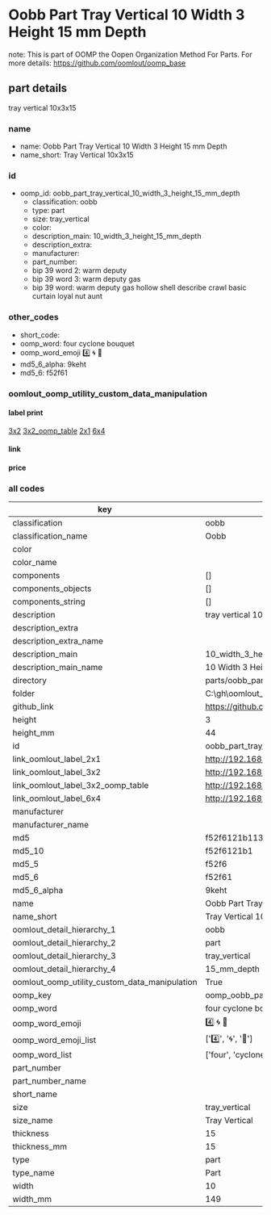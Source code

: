 # Oobb Part Tray Vertical 10 Width 3 Height 15 mm Depth  

note: This is part of OOMP the Oopen Organization Method For Parts. For more details: https://github.com/oomlout/oomp_base

##  part details
  



tray vertical 10x3x15



### name
* name: Oobb Part Tray Vertical 10 Width 3 Height 15 mm Depth
* name_short: Tray Vertical 10x3x15 
### id
* oomp_id: oobb_part_tray_vertical_10_width_3_height_15_mm_depth
  * classification: oobb
  * type: part
  * size: tray_vertical
  * color: 
  * description_main: 10_width_3_height_15_mm_depth
  * description_extra: 
  * manufacturer: 
  * part_number: 
  * bip 39 word 2: warm deputy
  * bip 39 word 3: warm deputy gas
  * bip 39 word: warm deputy gas hollow shell describe crawl basic curtain loyal nut aunt

### other_codes
* short_code: 
* oomp_word: four cyclone bouquet
* oomp_word_emoji :four: :cyclone: :bouquet:
* md5_6_alpha: 9keht
* md5_6: f52f61






### oomlout_oomp_utility_custom_data_manipulation
#### label print
[3x2](http://192.168.1.245:1112/?label=oomp%209keht)
[3x2_oomp_table](http://192.168.1.108:1112/?label=oomp%209keht)
[2x1](http://192.168.1.242:1112/?label=oomp%209keht)
[6x4](http://192.168.1.55:1112/?label=oomp%209keht)    

#### link

                              

#### price







### all codes 
| key | value |  
| --- | --- |  
| classification | oobb |  
| classification_name | Oobb |  
| color |  |  
| color_name |  |  
| components | [] |  
| components_objects | [] |  
| components_string | [] |  
| description | tray vertical 10x3x15 |  
| description_extra |  |  
| description_extra_name |  |  
| description_main | 10_width_3_height_15_mm_depth |  
| description_main_name | 10 Width 3 Height 15 mm Depth |  
| directory | parts/oobb_part_tray_vertical_10_width_3_height_15_mm_depth |  
| folder | C:\gh\oomlout_oobb_version_4_generated_parts\parts\oobb_part_tray_vertical_10_width_3_height_15_mm_depth |  
| github_link | https://github.com/oomlout/oomlout_oomp_part_src/tree/main/parts/oobb_part_tray_vertical_10_width_3_height_15_mm_depth |  
| height | 3 |  
| height_mm | 44 |  
| id | oobb_part_tray_vertical_10_width_3_height_15_mm_depth |  
| link_oomlout_label_2x1 | http://192.168.1.242:1112/?label=oomp%209keht |  
| link_oomlout_label_3x2 | http://192.168.1.245:1112/?label=oomp%209keht |  
| link_oomlout_label_3x2_oomp_table | http://192.168.1.108:1112/?label=oomp%209keht |  
| link_oomlout_label_6x4 | http://192.168.1.55:1112/?label=oomp%209keht |  
| manufacturer |  |  
| manufacturer_name |  |  
| md5 | f52f6121b1130654ee62b6cec00ed7b9 |  
| md5_10 | f52f6121b1 |  
| md5_5 | f52f6 |  
| md5_6 | f52f61 |  
| md5_6_alpha | 9keht |  
| name | Oobb Part Tray Vertical 10 Width 3 Height 15 mm Depth |  
| name_short | Tray Vertical 10x3x15  |  
| oomlout_detail_hierarchy_1 | oobb |  
| oomlout_detail_hierarchy_2 | part |  
| oomlout_detail_hierarchy_3 | tray_vertical |  
| oomlout_detail_hierarchy_4 | 15_mm_depth |  
| oomlout_oomp_utility_custom_data_manipulation | True |  
| oomp_key | oomp_oobb_part_tray_vertical_10_width_3_height_15_mm_depth |  
| oomp_word | four cyclone bouquet |  
| oomp_word_emoji | :four: :cyclone: :bouquet: |  
| oomp_word_emoji_list | [':four:', ':cyclone:', ':bouquet:'] |  
| oomp_word_list | ['four', 'cyclone', 'bouquet'] |  
| part_number |  |  
| part_number_name |  |  
| short_name |  |  
| size | tray_vertical |  
| size_name | Tray Vertical |  
| thickness | 15 |  
| thickness_mm | 15 |  
| type | part |  
| type_name | Part |  
| width | 10 |  
| width_mm | 149 |  

